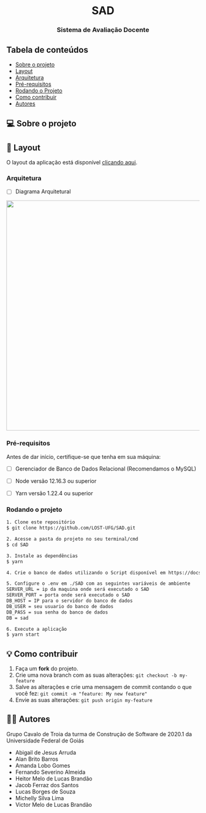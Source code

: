 <h1 align="center">SAD
</h1>
<h3 align="center">
Sistema de Avaliação Docente
</h3>

## Tabela de conteúdos

 * [Sobre o projeto](#-sobre-o-projeto)
 * [Layout](#-layout)
 * [Arquitetura](#arquitetura)
 * [Pré-requisitos](#pré-requisitos)
 * [Rodando o Projeto](#rodando-o-projeto)
 * [Como contribuir](#-como-contribuir)
 * [Autores](#-autores)

## 💻 Sobre o projeto



## 🎨 Layout

O layout da aplicação está disponível [clicando aqui](https://docs.google.com/document/d/1b0pzPq9pHcfnet4qj5l2yjUHmYnysagpr4hgqlBQRNU).

### Arquitetura

- [ ] Diagrama Arquitetural
<img src="https://lh6.googleusercontent.com/ZLiiqLn0r6Z-jb0PiXtJxhPi059jv7GMVPTX8sDeG8l9kwbFU9whg8jC-3NPYS6nUIk3PAqGw13EmghTuPRmFc39D5FaCOBczE4XazndewTA45QspWHxntiIv4_ZONp5fjHnpKhp" width="600">

### Pré-requisitos

Antes de dar início, certifique-se que tenha em sua máquina:
- [ ] Gerenciador de Banco de Dados Relacional (Recomendamos o MySQL)
- [ ] Node versão 12.16.3 ou superior
- [ ] Yarn versão 1.22.4 ou superior


### Rodando o projeto

```bash
1. Clone este repositório
$ git clone https://github.com/LOST-UFG/SAD.git

2. Acesse a pasta do projeto no seu terminal/cmd
$ cd SAD

3. Instale as dependências
$ yarn

4. Crie o banco de dados utilizando o Script disponível em https://docs.google.com/document/d/12l-ZlKr_H6rQxS98UkdCiBEQhBkKraUTbcEy2OdACus

5. Configure o .env em ./SAD com as seguintes variáveis de ambiente
SERVER_URL = ip da maquina onde será executado o SAD
SERVER_PORT = porta onde será executado o SAD
DB_HOST = IP para o servidor do banco de dados
DB_USER = seu usuario do banco de dados
DB_PASS = sua senha do banco de dados
DB = sad

6. Execute a aplicação
$ yarn start

```

## 💡 Como contribuir

1. Faça um **fork** do projeto.
2. Crie uma nova branch com as suas alterações: `git checkout -b my-feature`
3. Salve as alterações e crie uma mensagem de commit contando o que você fez: `git commit -m "feature: My new feature"`
4. Envie as suas alterações: `git push origin my-feature`

## 👨‍💻 Autores

Grupo Cavalo de Troia da turma de Construção de Software de 2020.1 da Universidade Federal de Goiás
* Abigail de Jesus Arruda
* Alan Brito Barros
* Amanda Lobo Gomes
* Fernando Severino Almeida
* Heitor Melo de Lucas Brandão
* Jacob Ferraz dos Santos
* Lucas Borges de Souza
* Michelly Silva Lima
* Victor Melo de Lucas Brandão

